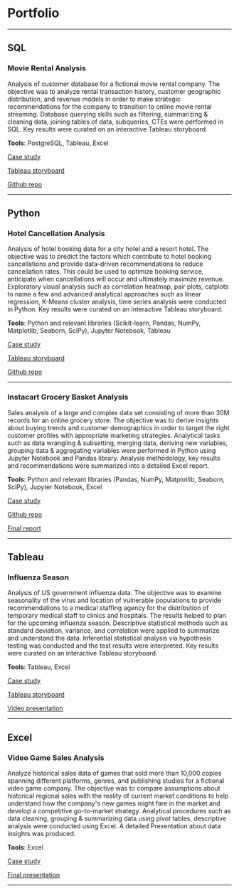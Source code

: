 # Portfolio

---

## SQL

### Movie Rental Analysis

Analysis of customer database for a fictional movie rental company. The objective was to analyze rental transaction
history, customer geographic distribution, and revenue models in order to make strategic recommendations for the company
to transition to online movie rental streaming. Database querying skills such as filtering, summarizing & cleaning data,
joining tables of data, subqueries, CTEs were performed in SQL. Key results were curated on an interactive Tableau
storyboard.

**Tools**: PostgreSQL, Tableau, Excel

[Case study](/case_study/Rockbuster_Case_Study.pdf)

[Tableau storyboard](https://public.tableau.com/app/profile/chitranshi3388/viz/RockbusterProject_Revised/UpdatedStory) 

[Github repo](https://github.com/chitranshi-singh/SQL-Movie-Rental-Analysis)

---

## Python

### Hotel Cancellation Analysis

Analysis of hotel booking data for a city hotel and a resort hotel. The objective was to predict the factors which
contribute to hotel booking cancellations and provide data-driven recommendations to reduce cancellation rates. This
could be used to optimize booking service, anticipate when cancellations will occur and ultimately maximize revenue.
Exploratory visual analysis such as correlation heatmap, pair plots, catplots to name a few and advanced analytical
approaches such as linear regression, K-Means cluster analysis, time series analysis were conducted in Python. Key
results were curated on an interactive Tableau storyboard.

**Tools**: Python and relevant libraries (Scikit-learn, Pandas, NumPy, Matplotlib, Seaborn, SciPy), Jupyter Notebook,
Tableau

[Case study](/case_study/Hotel_Cancellation_Case_Study.pdf)

[Tableau storyboard](https://public.tableau.com/app/profile/chitranshi3388/viz/HotelCancellationProject_16939350296940/Story_new)

[Github repo](https://github.com/chitranshi-singh/Hotel-Cancellation-Analysis)

---

### Instacart Grocery Basket Analysis

Sales analysis of a large and complex data set consisting of more than 30M records for an online grocery store. The
objective was to derive insights about buying trends and customer demographics in order to target the right customer
profiles with appropriate marketing strategies. Analytical tasks such as data wrangling & subsetting, merging data,
deriving new variables, grouping data & aggregating variables were performed in Python using Jupyter Notebook and Pandas
library. Analysis methodology, key results and recommendations were summarized into a detailed Excel report.

**Tools**: Python and relevant libraries (Pandas, NumPy, Matplotlib, Seaborn, SciPy), Jupyter Notebook, Excel

[Case study](/case_study/Instacart_Market_Basket_Case_Study.pdf)

[Github repo](https://github.com/chitranshi-singh/Python-Instacart-Grocery-Basket-Analysis)

[Final report](/case_study/Instacart_Final_Report.xlsx)

---

## Tableau

### Influenza Season

Analysis of US government influenza data. The objective was to examine seasonality of the virus and location of
vulnerable populations to provide recommendations to a medical staffing agency for the distribution of temporary medical
staff to clinics and hospitals. The results helped to plan for the upcoming influenza season. Descriptive statistical
methods such as standard deviation, variance, and correlation were applied to summarize and understand the data.
Inferential statistical analysis via hypothesis testing was conducted and the test results were interpreted. Key results
were curated on an interactive Tableau storyboard.

**Tools**: Tableau, Excel

[Case study](/case_study/Influenza_Case_Study.pdf)

[Tableau storyboard](https://public.tableau.com/app/profile/chitranshi3388/viz/InfluenzaProject_Final/FinalDataStory)

[Video presentation](https://vimeo.com/847822046?share=copy)


---

## Excel

### Video Game Sales Analysis

Analyze historical sales data of games that sold more than 10,000 copies spanning different platforms, genres, and
publishing studios for a fictional video game company. The objective was to compare assumptions about historical
regional sales with the reality of current market conditions to help understand how the company's new games might fare
in the market and develop a competitive go-to-market strategy. Analytical procedures such as data cleaning, grouping &
summarizing data using pivot tables, descriptive analysis were conducted using Excel. A detailed Presentation about data
insights was produced.

**Tools**: Excel

[Case study](/case_study/GameCo_Case_Study.pdf)

[Final presentation](/case_study/GameCo_Final_Presentation.pdf)


---
